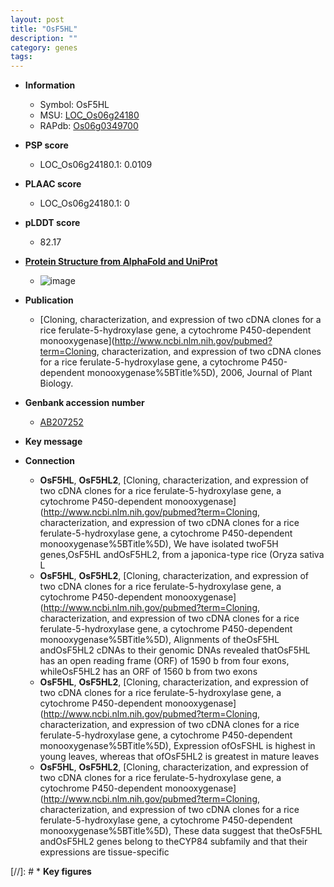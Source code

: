 ```yaml
---
layout: post
title: "OsF5HL"
description: ""
category: genes
tags: 
---
```


* **Information**  
    + Symbol: OsF5HL  
    + MSU: [LOC_Os06g24180](http://rice.plantbiology.msu.edu/cgi-bin/ORF_infopage.cgi?orf=LOC_Os06g24180)  
    + RAPdb: [Os06g0349700](http://rapdb.dna.affrc.go.jp/viewer/gbrowse_details/irgsp1?name=Os06g0349700)  

* **PSP score**  
    + LOC_Os06g24180.1: 0.0109 

* **PLAAC score**  
    + LOC_Os06g24180.1: 0 

* **pLDDT score**
    + 82.17

* **[Protein Structure from AlphaFold and UniProt](https://www.uniprot.org/uniprotkb/A1IGU8/entry#structure)**
    + ![image](https://ricepsp.github.io/images/A/AF-A1IGU8-F1.png)

* **Publication**  
    + [Cloning, characterization, and expression of two cDNA clones for a rice ferulate-5-hydroxylase gene, a cytochrome P450-dependent monooxygenase](http://www.ncbi.nlm.nih.gov/pubmed?term=Cloning, characterization, and expression of two cDNA clones for a rice ferulate-5-hydroxylase gene, a cytochrome P450-dependent monooxygenase%5BTitle%5D), 2006, Journal of Plant Biology.

* **Genbank accession number**  
    + [AB207252](http://www.ncbi.nlm.nih.gov/nuccore/AB207252)

* **Key message**  

* **Connection**  
    + __OsF5HL__, __OsF5HL2__, [Cloning, characterization, and expression of two cDNA clones for a rice ferulate-5-hydroxylase gene, a cytochrome P450-dependent monooxygenase](http://www.ncbi.nlm.nih.gov/pubmed?term=Cloning, characterization, and expression of two cDNA clones for a rice ferulate-5-hydroxylase gene, a cytochrome P450-dependent monooxygenase%5BTitle%5D), We have isolated twoF5H genes,OsF5HL andOsF5HL2, from a japonica-type rice (Oryza sativa L
    + __OsF5HL__, __OsF5HL2__, [Cloning, characterization, and expression of two cDNA clones for a rice ferulate-5-hydroxylase gene, a cytochrome P450-dependent monooxygenase](http://www.ncbi.nlm.nih.gov/pubmed?term=Cloning, characterization, and expression of two cDNA clones for a rice ferulate-5-hydroxylase gene, a cytochrome P450-dependent monooxygenase%5BTitle%5D), Alignments of theOsF5HL andOsF5HL2 cDNAs to their genomic DNAs revealed thatOsF5HL has an open reading frame (ORF) of 1590 b from four exons, whileOsF5HL2 has an ORF of 1560 b from two exons
    + __OsF5HL__, __OsF5HL2__, [Cloning, characterization, and expression of two cDNA clones for a rice ferulate-5-hydroxylase gene, a cytochrome P450-dependent monooxygenase](http://www.ncbi.nlm.nih.gov/pubmed?term=Cloning, characterization, and expression of two cDNA clones for a rice ferulate-5-hydroxylase gene, a cytochrome P450-dependent monooxygenase%5BTitle%5D), Expression ofOsFSHL is highest in young leaves, whereas that ofOsF5HL2 is greatest in mature leaves
    + __OsF5HL__, __OsF5HL2__, [Cloning, characterization, and expression of two cDNA clones for a rice ferulate-5-hydroxylase gene, a cytochrome P450-dependent monooxygenase](http://www.ncbi.nlm.nih.gov/pubmed?term=Cloning, characterization, and expression of two cDNA clones for a rice ferulate-5-hydroxylase gene, a cytochrome P450-dependent monooxygenase%5BTitle%5D), These data suggest that theOsF5HL andOsF5HL2 genes belong to theCYP84 subfamily and that their expressions are tissue-specific

[//]: # * **Key figures**  


